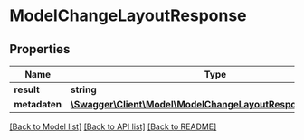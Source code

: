 # ModelChangeLayoutResponse

## Properties
Name | Type | Description | Notes
------------ | ------------- | ------------- | -------------
**result** | **string** |  | [optional] 
**metadaten** | [**\Swagger\Client\Model\ModelChangeLayoutResponseMetadaten**](ModelChangeLayoutResponseMetadaten.md) |  | [optional] 

[[Back to Model list]](../../README.md#documentation-for-models) [[Back to API list]](../../README.md#documentation-for-api-endpoints) [[Back to README]](../../README.md)

